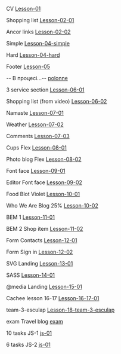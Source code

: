 CV
[Lesson-01](https://sashaadazhii.github.io/homework/lesson-01/index.html)

Shopping list
[Lesson-02-01](https://sashaadazhii.github.io/homework/lesson-02/homework-01/index.html)

Ancor links
[Lesson-02-02](https://sashaadazhii.github.io/homework/lesson-02/homework-02/index.html)

Simple
[Lesson-04-simple](https://sashaadazhii.github.io/homework/lesson-04/simple/index.html)

Hard
[Lesson-04-hard](https://sashaadazhii.github.io/homework/lesson-04/hard/index.html)

Footer
[Lesson-05](https://sashaadazhii.github.io/homework/lesson-05/homework-footer/index.html)

-- В процесі...--
[polonne](https://sashaadazhii.github.io/homework/lesson-05/homework-news/index.html)

3 service section
[Lesson-06-01](https://sashaadazhii.github.io/homework/lesson-06/homework-01/index.html)

Shopping list (from video)
[Lesson-06-02](https://sashaadazhii.github.io/homework/lesson-06/homework-02/index.html)

Namaste
[Lesson-07-01](https://sashaadazhii.github.io/homework/lesson-07/homework-01/index.html)

Weather
[Lesson-07-02](https://sashaadazhii.github.io/homework/lesson-07/homework-02/index.html)

Comments
[Lesson-07-03](https://sashaadazhii.github.io/homework/lesson-07/homework-03/index.html)

Cups Flex
[Lesson-08-01](https://sashaadazhii.github.io/homework/lesson-08/homework-01/index.html)

Photo blog Flex
[Lesson-08-02](https://sashaadazhii.github.io/homework/lesson-08/homework-02/index.html)

Font face
[Lesson-09-01](https://sashaadazhii.github.io/homework/lesson-09/homework-01/index.html)

Editor Font face
[Lesson-09-02](https://sashaadazhii.github.io/homework/lesson-09/homework-02/index.html)

Food Blot Violet
[Lesson-10-01](https://sashaadazhii.github.io/homework/lesson-10/homework-01/index.html)

Who We Are Blog 25%
[Lesson-10-02](https://sashaadazhii.github.io/homework/lesson-10/homework-02/index.html)

BEM 1
[Lesson-11-01](https://sashaadazhii.github.io/homework/lesson-11/homework-01/index.html)

BEM 2 Shop item
[Lesson-11-02](https://sashaadazhii.github.io/homework/lesson-11/homework-02/index.html)

Form Contacts
[Lesson-12-01](https://sashaadazhii.github.io/homework/lesson-12/homework-01/index.html)

Form Sign in
[Lesson-12-02](https://sashaadazhii.github.io/homework/lesson-12/homework-02/index.html)

SVG Landing
[Lesson-13-01](https://sashaadazhii.github.io/homework/lesson-13-1/homework-01/index.html)

SASS
[Lesson-14-01](https://sashaadazhii.github.io/homework/lesson-14/index.html)

@media Landing
[Lesson-15-01](https://sashaadazhii.github.io/homework/lesson-15/homework-01/index.html)

Cachee lesson 16-17
[Lesson-16-17-01](https://sashaadazhii.github.io/homework/lesson-16-17/homework-01/index.html)

team-3-esculap
[Lesson-18-team-3-esculap](https://sashaadazhii.github.io/homework/lesson-18-team-3-esculap/index.html)

exam Travel blog
[exam](https://sashaadazhii.github.io/homework/exam/index.html)

10 tasks JS-1
[js-01](https://sashaadazhii.github.io/homework/js-01/index.html)

6 tasks JS-2
[js-01](https://sashaadazhii.github.io/homework/js-02/index.html)